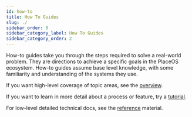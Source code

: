 ```yaml
---
id: how-to
title: How To Guides
slug: ./
sidebar_order: 0
sidebar_category_label: How To Guides
sidebar_category_order: 2
---
```


How-to guides take you through the steps required to solve a real-world problem.
They are directions to achieve a specific goals in the PlaceOS ecosystem.
How-to guides assume base level knowledge, with some familiarity and understanding of the systems they use.

If you want high-level coverage of topic areas, see the [overview](../overview).

If you want to learn in more detail about a process or feature, try a [tutorial](../tutorial/).

For low-level detailed technical docs, see the [reference](../reference/) material.
